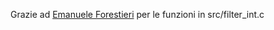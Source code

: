 Grazie ad [Emanuele Forestieri](https://github.com/emanueleforestieri/) per le
funzioni in src/filter_int.c
